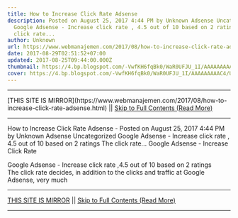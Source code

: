 ```yaml
---
title: How to Increase Click Rate Adsense
description: Posted on August 25, 2017 4:44 PM by Unknown Adsense Uncategorized
  Google Adsense - Increase click rate , 4.5 out of 10 based on 2 ratings The
  click rate...
author: Unknown
url: https://www.webmanajemen.com/2017/08/how-to-increase-click-rate-adsense.html
date: 2017-08-29T02:51:52+07:00
updated: 2017-08-25T09:44:00.000Z
thumbnail: https://4.bp.blogspot.com/-VwfKH6fqBk0/WaR0UFJU_1I/AAAAAAAAAC4/UX3FZFBayIcxGx5tHIiHEYiiFB0YR93YQCLcBGAs/s320/adsense-ctr-device-1348751497.png
cover: https://4.bp.blogspot.com/-VwfKH6fqBk0/WaR0UFJU_1I/AAAAAAAAAC4/UX3FZFBayIcxGx5tHIiHEYiiFB0YR93YQCLcBGAs/s320/adsense-ctr-device-1348751497.png
---
```


<hr/> [THIS SITE IS MIRROR](https://www.webmanajemen.com/2017/08/how-to-increase-click-rate-adsense.html) || <a href="https://www.webmanajemen.com/2017/08/how-to-increase-click-rate-adsense.html" rel="follow" class="button" id="read-more">Skip to Full Contents (Read More)</a> <hr/> How to Increase Click Rate Adsense - Posted on August 25, 2017 4:44 PM by Unknown Adsense Uncategorized Google Adsense - Increase click rate , 4.5 out of 10 based on 2 ratings The click rate... Google Adsense - Increase Click Rate

Google Adsense - Increase click rate ,4.5 out of 10 based on 2 ratings
The click rate decides, in addition to the clicks and traffic at Google Adsense, very much  <hr/> [THIS SITE IS MIRROR](https://www.webmanajemen.com/2017/08/how-to-increase-click-rate-adsense.html) || <a href="https://www.webmanajemen.com/2017/08/how-to-increase-click-rate-adsense.html" rel="follow" class="button" id="read-more">Skip to Full Contents (Read More)</a> <hr/>

<script>
    if (location.host.includes('dimaslanjaka12')) {
      location.replace('https://www.webmanajemen.com/2017/08/how-to-increase-click-rate-adsense.html');
    }
  </script>